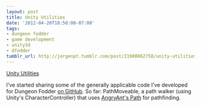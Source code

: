 ```yaml
---
layout: post
title: Unity Utilities
date: '2012-04-20T18:50:00-07:00'
tags:
- dungeon fodder
- game development
- unity3d
- dfodder
tumblr_url: http://jorgenpt.tumblr.com/post/21900062758/unity-utilities
---
```

[Unity Utilities](https://github.com/jorgenpt/unity-utilities)

I've started sharing some of the generally applicable code I've developed for Dungeon Fodder [on GitHub](https://github.com/jorgenpt/unity-utilities). So far: PathMoveable, a path walker (using Unity's CharacterController) that uses [AngryAnt's Path](http://angryant.com/path/) for pathfinding.

